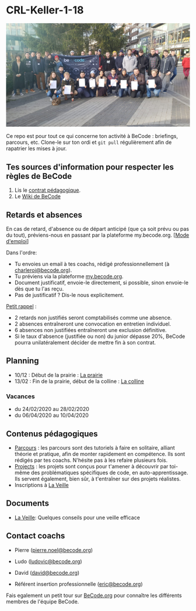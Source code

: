 # CRL-Keller-1-18

<img src="Assets/CRL-KELLER-1.18.jpeg" width="800">

Ce repo est pour tout ce qui concerne ton activité à BeCode : briefings, parcours, etc.
Clone-le sur ton ordi et `git pull` régulièrement afin de rapatrier les mises à jour.

## Tes sources d'information pour respecter les règles de BeCode

1. Lis le [contrat pédagogique](../../../BeCode/blob/master/contratpedagogique.md).
2. Le [Wiki de BeCode](https://github.com/becodeorg/BeCode/wiki)

## Retards et absences

En cas de retard, d'absence ou de départ anticipé (que ça soit prévu ou pas du tout), préviens-nous en passant par la plateforme my.becode.org. [[Mode d'emploi](https://github.com/becodeorg/BeCode/blob/master/mybecode-absence-fr.md)]

Dans l'ordre:

- Tu envoies un email à tes coachs, rédigé professionnellement (à charleroi@becode.org).
- Tu préviens via la plateforme [my.becode.org](https://my.becode.org).
- Document justificatif, envoie-le directement, si possible, sinon envoie-le dès que tu l'as reçu.
- Pas de justificatif ? Dis-le nous explicitement.

[Petit rappel](https://github.com/becodeorg/BeCode/blob/master/contratpedagogique.md#sanctions) :

- 2 retards non justifiés seront comptabilisés comme une absence.
- 2 absences entraîneront une convocation en entretien individuel.
- 6 absences non justifiées entraîneront une exclusion définitive.
- Si le taux d'absence (justifiée ou non) du junior dépasse 20%, BeCode pourra unilatéralement décider de mettre fin à son contrat.

## Planning

- 10/12 : Début de la prairie : [La prairie](Parcours/01-Prairie)
- 13/02 : Fin de la prairie, début de la colline : [La colline](/Parcours/02-Colline)

### Vacances

- du 24/02/2020 au 28/02/2020
- du 06/04/2020 au 10/04/2020

## Contenus pédagogiques

- [Parcours](/Parcours) : les parcours sont des tutoriels à faire en solitaire, alliant théorie et pratique, afin de monter rapidement en compétence. Ils sont rédigés par tes coachs. N'hésite pas à les refaire plusieurs fois.  
- [Projects](/Projects) : les projets sont conçus pour t'amener à découvrir par toi-même des problématiques spécifiques de code, en auto-apprentissage. Ils servent également, bien sûr, à t'entraîner sur des projets réalistes.
- Inscriptions à [La Veille](https://github.com/becodeorg/The-Watch/tree/master/CRL-Keller-1.18)

## Documents

- [La Veille](/Documents/1.TheWatch/TheWatch.pdf): Quelques conseils pour une veille efficace

## Contact coachs

- Pierre (pierre.noel@becode.org)
- Ludo (ludovic@becode.org)
- David (david@becode.org)

- Référent insertion professionnelle (eric@becode.org)

Fais egalement un petit tour sur [BeCode.org](https://www.becode.org/partners/index.html) pour connaître les différents membres de l'équipe BeCode.
